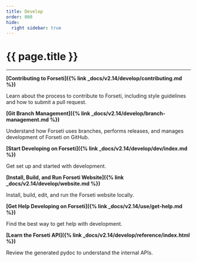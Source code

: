 ```yaml
---
title: Develop
order: 000
hide:
  right sidebar: true
---
```


# {{ page.title }}

---

**[Contributing to Forseti]({% link _docs/v2.14/develop/contributing.md %})**

Learn about the process to contribute to Forseti, including style guidelines and how to submit
a pull request.

**[Git Branch Management]({% link _docs/v2.14/develop/branch-management.md %})**

Understand how Forseti uses branches, performs releases, and manages development of Forseti on
GitHub.

**[Start Developing on Forseti]({% link _docs/v2.14/develop/dev/index.md %})**

Get set up and started with development.

**[Install, Build, and Run Forseti Website]({% link _docs/v2.14/develop/website.md %})**

Install, build, edit, and run the Forseti website locally.

**[Get Help Developing on Forseti]({% link _docs/v2.14/use/get-help.md %})**

Find the best way to get help with development.

**[Learn the Forseti API]({% link _docs/v2.14/develop/reference/index.html %})**

Review the generated pydoc to understand the internal APIs.

